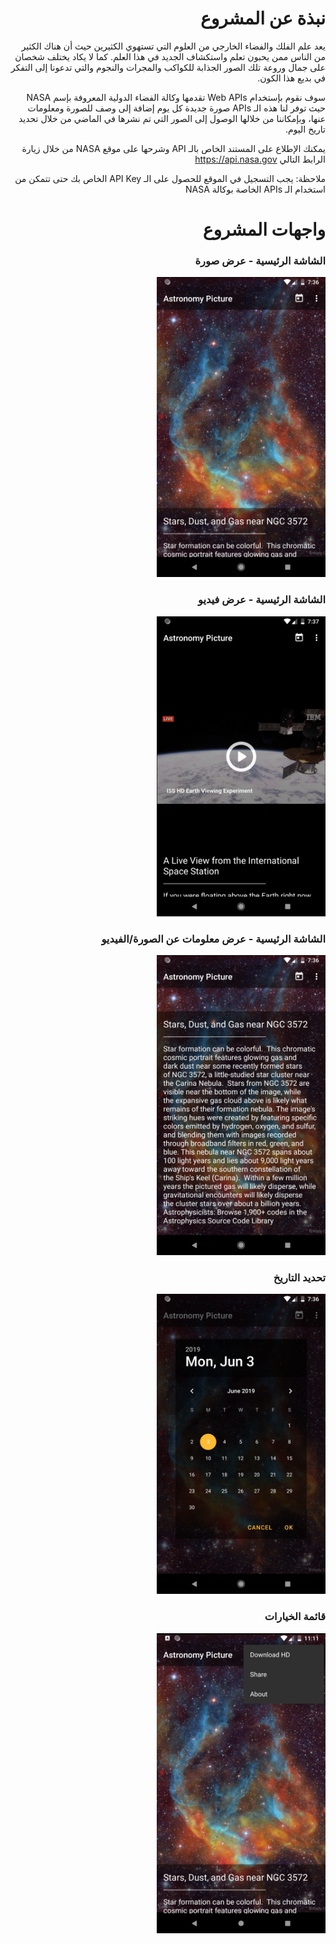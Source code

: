 # <div dir="rtl">نبذة عن المشروع</div>
<div dir="rtl">
يعد علم الفلك والفضاء الخارجي من العلوم التي تستهوي الكثيرين حيث أن هناك الكثير من الناس ممن يحبون تعلم واستكشاف الجديد في هذا العلم.
كما لا يكاد يختلف شخصان على جمال وروعة تلك الصور الجذابة للكواكب والمجرات والنجوم والتي تدعونا إلى التفكر في بديع هذا الكون.

 سوف نقوم بإستخدام Web APIs تقدمها وكالة الفضاء الدولية المعروفة بإسم NASA حيث توفر لنا هذه الـ APIs صورة جديدة كل يوم إضافة إلى وصف للصورة ومعلومات عنها، وبإمكاننا من خلالها الوصول إلى الصور التي تم نشرها في الماضي من خلال تحديد تاريخ اليوم.

يمكنك الإطلاع على المستند الخاص بالـ API وشرحها على موقع NASA من خلال زيارة الرابط التالي
<a href="https://api.nasa.gov">https://api.nasa.gov</a>

ملاحظة: يجب التسجيل في الموقع للحصول على الـ API Key الخاص بك حتى تتمكن من استخدام الـ APIs الخاصة بوكالة NASA

</div>




# <div dir="rtl">واجهات المشروع</div>

<div dir="rtl">

<h3>الشاشة الرئيسية - عرض صورة</h3>
<img src="screenshots/Screenshot_1559536577.png" heigth="480" width="270"/>

<h3>الشاشة الرئيسية - عرض فيديو</h3>
<img src="screenshots/Screenshot_1559536642.png" heigth="480" width="270"/>

<h3>الشاشة الرئيسية - عرض معلومات عن الصورة/الفيديو</h3>
<img src="screenshots/Screenshot_1559536581.png" heigth="480" width="270"/>

<h3>تحديد التاريخ</h3>
<img src="screenshots/Screenshot_1559536609.png" heigth="480" width="270"/>

<h3>قائمة الخيارات</h3>
<img src="screenshots/Screenshot_1559592694.png" heigth="480" width="270"/>

</div>

